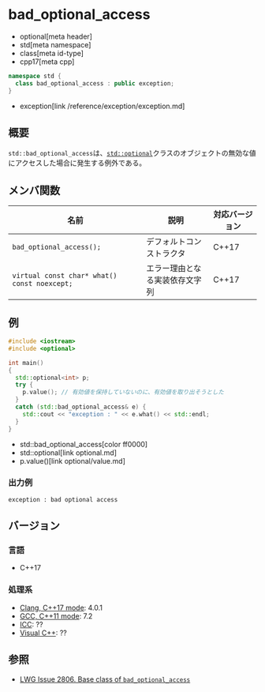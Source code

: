 # bad_optional_access
* optional[meta header]
* std[meta namespace]
* class[meta id-type]
* cpp17[meta cpp]

```cpp
namespace std {
  class bad_optional_access : public exception;
}
```
* exception[link /reference/exception/exception.md]

## 概要
`std::bad_optional_access`は、[`std::optional`](/reference/optional/optional.md)クラスのオブジェクトの無効な値にアクセスした場合に発生する例外である。


## メンバ関数

| 名前 | 説明 | 対応バージョン |
|------|------|----------------|
| `bad_optional_access();` | デフォルトコンストラクタ | C++17 |
| `virtual const char* what() const noexcept;` | エラー理由となる実装依存文字列 | C++17 |


## 例
```cpp example
#include <iostream>
#include <optional>

int main()
{
  std::optional<int> p;
  try {
    p.value(); // 有効値を保持していないのに、有効値を取り出そうとした
  }
  catch (std::bad_optional_access& e) {
    std::cout << "exception : " << e.what() << std::endl;
  }
}
```
* std::bad_optional_access[color ff0000]
* std::optional[link optional.md]
* p.value()[link optional/value.md]

### 出力例
```
exception : bad optional access
```

## バージョン
### 言語
- C++17

### 処理系
- [Clang, C++17 mode](/implementation.md#clang): 4.0.1
- [GCC, C++11 mode](/implementation.md#gcc): 7.2
- [ICC](/implementation.md#icc): ??
- [Visual C++](/implementation.md#visual_cpp): ??


## 参照
- [LWG Issue 2806. Base class of `bad_optional_access`](https://wg21.cmeerw.net/lwg/issue2806)
